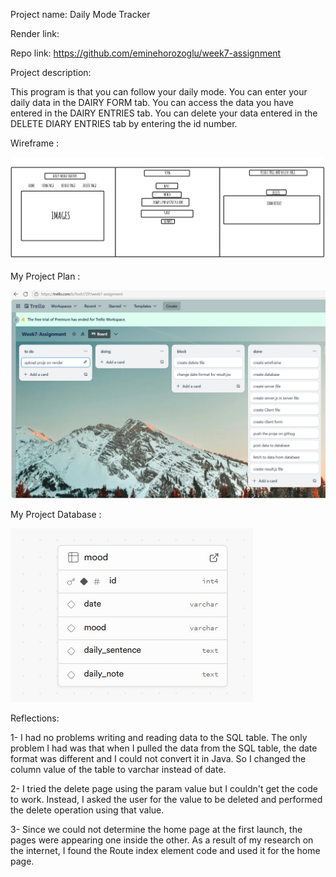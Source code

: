 Project name: Daily Mode Tracker

Render link: 

Repo link: https://github.com/eminehorozoglu/week7-assignment

Project description:

This program is that you can follow your daily mode. You can enter your daily data in the DAIRY FORM tab. You can access the data you have entered in the DAIRY ENTRIES tab. You can delete your data entered in the DELETE DIARY ENTRIES tab by entering the id number.

Wireframe :

![Wireframe](./wireframe.jpg)

My Project Plan :

![Trello](./week7-assignment-trello.jpg)

My Project Database :

![Database](./database-mood.jpg)

Reflections:

 1- I had no problems writing and reading data to the SQL table. The only problem I had was that when I pulled the data from the SQL table, the date format was different and I could not convert it in Java. So I changed the column value of the table to varchar instead of date.

 2- I tried the delete page using the param value but I couldn't get the code to work. Instead, I asked the user for the value to be deleted and performed the delete operation using that value.

 3- Since we could not determine the home page at the first launch, the pages were appearing one inside the other. As a result of my research on the internet, I found the Route index element code and used it for the home page.
